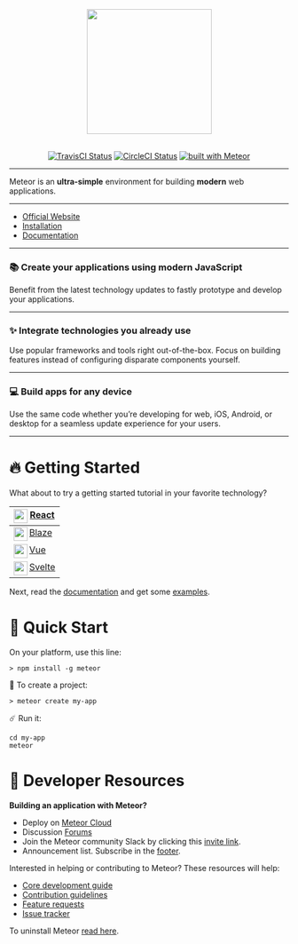 <div align="center">
  <a href="https://www.meteor.com" target="_blank">
    <img align="center" width="225" src="https://user-images.githubusercontent.com/841294/26841702-0902bbee-4af3-11e7-9805-0618da66a246.png">
  </a>
</div>

<br>

<div align="center">

[![TravisCI Status](https://travis-ci.org/meteor/meteor.svg?branch=devel)](https://travis-ci.org/meteor/meteor)
[![CircleCI Status](https://circleci.com/gh/meteor/meteor/tree/devel.svg?style=shield&circle-token=c2d3c041506bd493ef3795ffa4448684cfce97b8)](https://circleci.com/gh/meteor/meteor/tree/devel)
[![built with Meteor](https://img.shields.io/badge/Meteor-2.7.4-green?logo=meteor&logoColor=white)](https://meteor.com)
  
</div>

<hr>

Meteor is an **ultra-simple** environment for building **modern** web applications.

<hr>

- [Official Website](https://www.meteor.com)
- [Installation](https://www.meteor.com/developers/install)
- [Documentation](https://docs.meteor.com/#/full/)

<hr>

### 📚 **Create your applications using modern JavaScript**

Benefit from the latest technology updates to fastly prototype and develop your applications.

<hr>

### ✨ **Integrate technologies you already use**

Use popular frameworks and tools right out-of-the-box. Focus on building features instead of configuring disparate components yourself.

<hr>

### 💻 **Build apps for any device**

Use the same code whether you’re developing for web, iOS, Android, or desktop for a seamless update experience for your users.

<hr>

# 🔥 Getting Started

What about to try a getting started tutorial in your favorite technology?

| [<img align="left" width="25" src="https://www.quantumversity.com/wp-content/uploads/2020/11/Adding-Authentication-to-React-with-Auth0-Login-and-Profile.png"> React](https://react-tutorial.meteor.com/) |
| - |
| [<img align="left" width="25" src="https://progsoft.net/images/blaze-css-icon-3e80acb3996047afd09f1150f53fcd78e98c1e1b.png"> Blaze](https://blaze-tutorial.meteor.com/) |
| [<img align="left" width="25" src="https://vuejs.org/images/logo.png"> Vue](https://vue-tutorial.meteor.com/) |
| [<img align="left" width="25" src="https://upload.wikimedia.org/wikipedia/commons/thumb/1/1b/Svelte_Logo.svg/1200px-Svelte_Logo.svg.png"> Svelte](https://svelte-tutorial.meteor.com/) |

Next, read the [documentation](https://docs.meteor.com/) and get some [examples](https://github.com/meteor/examples).

# 🚀 Quick Start

On your platform, use this line:

```shell
> npm install -g meteor
```
 
🚀 To create a project:

```shell
> meteor create my-app
```

☄️ Run it:

```shell
cd my-app
meteor
```

# 🧱 Developer Resources

**Building an application with Meteor?**

* Deploy on [Meteor Cloud](https://www.meteor.com/cloud)
* Discussion [Forums](https://forums.meteor.com/)
* Join the Meteor community Slack by clicking this [invite link](https://join.slack.com/t/meteor-community/shared_invite/enQtODA0NTU2Nzk5MTA3LWY5NGMxMWRjZDgzYWMyMTEyYTQ3MTcwZmU2YjM5MTY3MjJkZjQ0NWRjOGZlYmIxZjFlYTA5Mjg4OTk3ODRiOTc).
* Announcement list. Subscribe in the [footer](https://www.meteor.com/).


Interested in helping or contributing to Meteor?  These resources will help:

* [Core development guide](DEVELOPMENT.md)
* [Contribution guidelines](CONTRIBUTING.md)
* [Feature requests](https://github.com/meteor/meteor/discussions/)
* [Issue tracker](https://github.com/meteor/meteor/issues)

To uninstall Meteor [read here](https://docs.meteor.com/install.html#uninstall).
